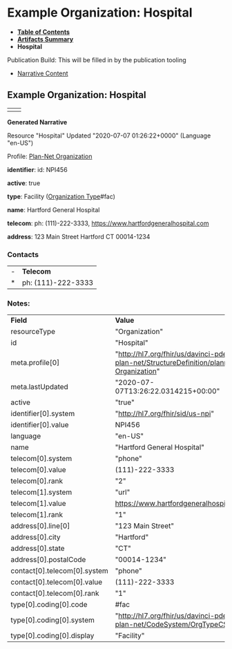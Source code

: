 # Example Organization: Hospital

* [**Table of Contents**](toc.html)
* [**Artifacts Summary**](artifacts.html)
* **Hospital**

Publication Build: This will be filled in by the publication tooling

* [Narrative Content](#)

## Example Organization: Hospital

|  |  |
| --- | --- |
|  | |

**Generated Narrative**

Resource "Hospital" Updated "2020-07-07 01:26:22+0000" (Language "en-US")

Profile: [Plan-Net Organization](StructureDefinition-plannet-Organization.html)

**identifier**: id: NPI456

**active**: true

**type**: Facility  ([Organization Type](CodeSystem-OrgTypeCS.html)#fac)

**name**: Hartford General Hospital

**telecom**: ph: (111)-222-3333, <https://www.hartfordgeneralhospital.com>

**address**: 123 Main Street Hartford CT 00014-1234

### Contacts

|  |  |
| --- | --- |
| - | **Telecom** |
| \* | ph: (111)-222-3333 |

### Notes:

|  |  |
| --- | --- |
| **Field** | **Value** |
| resourceType | "Organization" |
| id | "Hospital" |
| meta.profile[0] | "http://hl7.org/fhir/us/davinci-pdex-plan-net/StructureDefinition/plannet-Organization" |
| meta.lastUpdated | "2020-07-07T13:26:22.0314215+00:00" |
| active | "true" |
| identifier[0].system | "http://hl7.org/fhir/sid/us-npi" |
| identifier[0].value | NPI456 |
| language | "en-US" |
| name | "Hartford General Hospital" |
| telecom[0].system | "phone" |
| telecom[0].value | (111)-222-3333 |
| telecom[0].rank | "2" |
| telecom[1].system | "url" |
| telecom[1].value | https://www.hartfordgeneralhospital.com |
| telecom[1].rank | "1" |
| address[0].line[0] | "123 Main Street" |
| address[0].city | "Hartford" |
| address[0].state | "CT" |
| address[0].postalCode | "00014-1234" |
| contact[0].telecom[0].system | "phone" |
| contact[0].telecom[0].value | (111)-222-3333 |
| contact[0].telecom[0].rank | "1" |
| type[0].coding[0].code | #fac |
| type[0].coding[0].system | "http://hl7.org/fhir/us/davinci-pdex-plan-net/CodeSystem/OrgTypeCS" |
| type[0].coding[0].display | "Facility" |